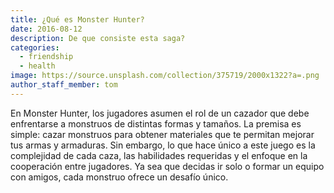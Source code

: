 ```yaml
---
title: ¿Qué es Monster Hunter?
date: 2016-08-12
description: De que consiste esta saga?
categories:
  - friendship
  - health
image: https://source.unsplash.com/collection/375719/2000x1322?a=.png
author_staff_member: tom
---
```


En Monster Hunter, los jugadores asumen el rol de un cazador que debe enfrentarse a monstruos de distintas formas y tamaños. La premisa es simple: cazar monstruos para obtener materiales que te permitan mejorar tus armas y armaduras. Sin embargo, lo que hace único a este juego es la complejidad de cada caza, las habilidades requeridas y el enfoque en la cooperación entre jugadores. Ya sea que decidas ir solo o formar un equipo con amigos, cada monstruo ofrece un desafío único.